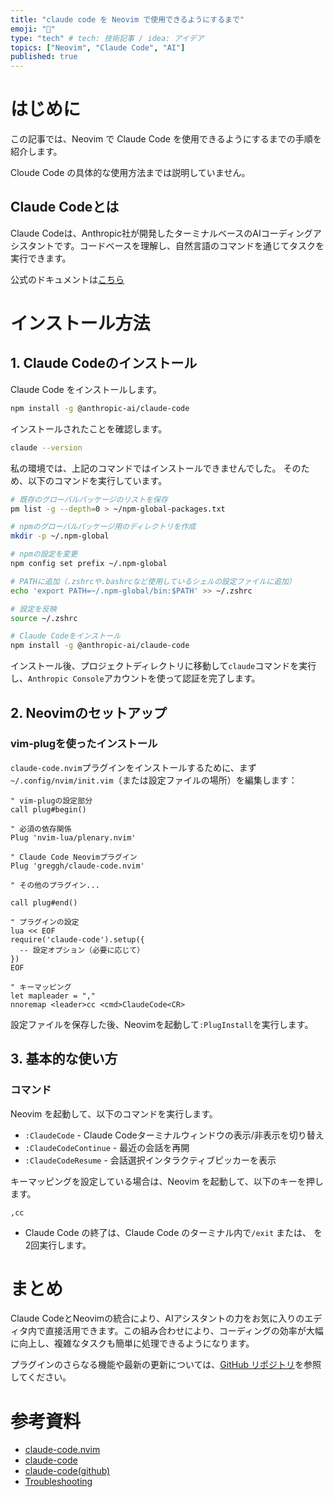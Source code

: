 ```yaml
---
title: "claude code を Neovim で使用できるようにするまで"
emoji: "🐔"
type: "tech" # tech: 技術記事 / idea: アイデア
topics: ["Neovim", "Claude Code", "AI"]
published: true
---
```


# はじめに

この記事では、Neovim で Claude Code を使用できるようにするまでの手順を紹介します。

Cloude Code の具体的な使用方法までは説明していません。

## Claude Codeとは

Claude Codeは、Anthropic社が開発したターミナルベースのAIコーディングアシスタントです。コードベースを理解し、自然言語のコマンドを通じてタスクを実行できます。

公式のドキュメントは[こちら](https://docs.anthropic.com/en/docs/claude-code)

# インストール方法

## 1. Claude Codeのインストール

Claude Code をインストールします。

```bash
npm install -g @anthropic-ai/claude-code
```

インストールされたことを確認します。

```bash
claude --version
```

私の環境では、上記のコマンドではインストールできませんでした。
そのため、以下のコマンドを実行しています。

```bash
# 既存のグローバルパッケージのリストを保存
pm list -g --depth=0 > ~/npm-global-packages.txt

# npmのグローバルパッケージ用のディレクトリを作成
mkdir -p ~/.npm-global

# npmの設定を変更
npm config set prefix ~/.npm-global

# PATHに追加（.zshrcや.bashrcなど使用しているシェルの設定ファイルに追加）
echo 'export PATH=~/.npm-global/bin:$PATH' >> ~/.zshrc

# 設定を反映
source ~/.zshrc

# Claude Codeをインストール
npm install -g @anthropic-ai/claude-code
```

インストール後、プロジェクトディレクトリに移動して`claude`コマンドを実行し、`Anthropic Console`アカウントを使って認証を完了します。

## 2. Neovimのセットアップ

### vim-plugを使ったインストール

`claude-code.nvim`プラグインをインストールするために、まず`~/.config/nvim/init.vim`（または設定ファイルの場所）を編集します：

```vim:init.vim
" vim-plugの設定部分
call plug#begin()

" 必須の依存関係
Plug 'nvim-lua/plenary.nvim'

" Claude Code Neovimプラグイン
Plug 'greggh/claude-code.nvim'

" その他のプラグイン...

call plug#end()

" プラグインの設定
lua << EOF
require('claude-code').setup({
  -- 設定オプション（必要に応じて）
})
EOF

" キーマッピング
let mapleader = ","
nnoremap <leader>cc <cmd>ClaudeCode<CR>
```

設定ファイルを保存した後、Neovimを起動して`:PlugInstall`を実行します。

## 3. 基本的な使い方

### コマンド

Neovim を起動して、以下のコマンドを実行します。

- `:ClaudeCode` - Claude Codeターミナルウィンドウの表示/非表示を切り替え
- `:ClaudeCodeContinue` - 最近の会話を再開
- `:ClaudeCodeResume` - 会話選択インタラクティブピッカーを表示

キーマッピングを設定している場合は、Neovim を起動して、以下のキーを押します。

```
,cc
```

- Claude Code の終了は、Claude Code のターミナル内で`/exit` または、 <C-d> を2回実行します。

# まとめ

Claude CodeとNeovimの統合により、AIアシスタントの力をお気に入りのエディタ内で直接活用できます。この組み合わせにより、コーディングの効率が大幅に向上し、複雑なタスクも簡単に処理できるようになります。

プラグインのさらなる機能や最新の更新については、[GitHub リポジトリ](https://github.com/greggh/claude-code.nvim)を参照してください。

# 参考資料

- [claude-code.nvim](https://github.com/greggh/claude-code.nvim)
- [claude-code](https://docs.anthropic.com/en/docs/claude-code)
- [claude-code(github)](https://github.com/anthropics/claude-code)
- [Troubleshooting](https://docs.anthropic.com/en/docs/claude-code/troubleshooting#recommended-solution-create-a-user-writable-npm-prefix)
